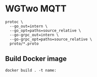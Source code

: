 # WGTwo MQTT

```shell script
protoc \
  --go_out=intern \
  --go_opt=paths=source_relative \
  --go-grpc_out=intern \
  --go-grpc_opt=paths=source_relative \
  proto/*.proto
```

## Build Docker image
```shell script
docker build . -t name:
```